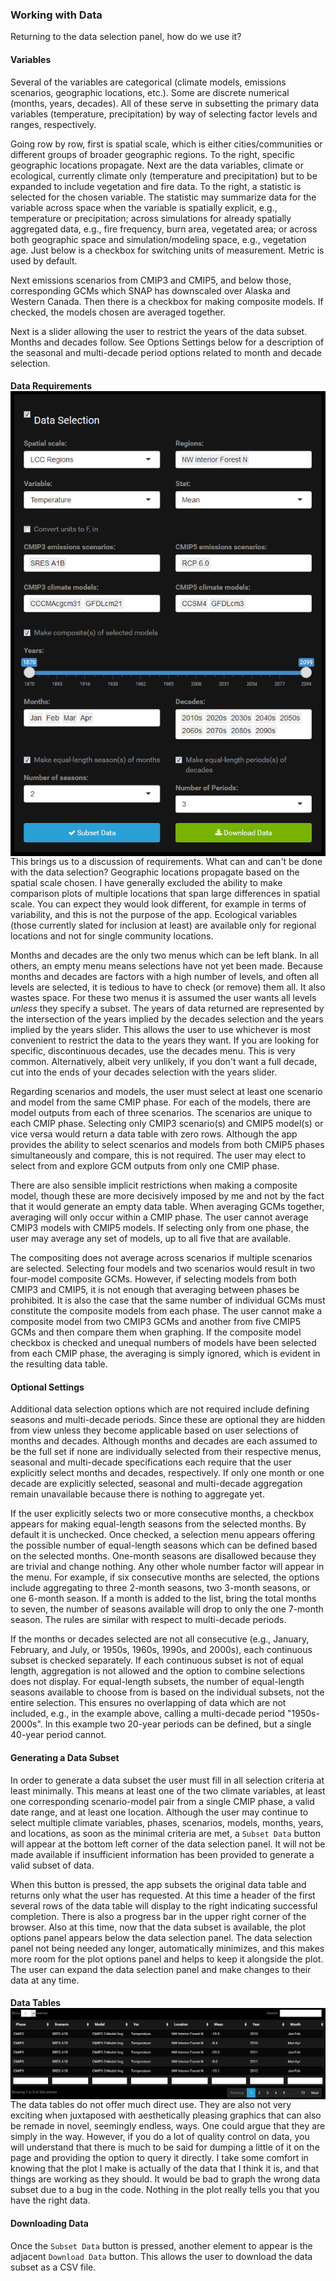 ### Working with Data
Returning to the data selection panel, how do we use it?

#### Variables
Several of the variables are categorical (climate models, emissions scenarios, geographic locations, etc.). Some are discrete numerical (months, years, decades).
All of these serve in subsetting the primary data variables (temperature, precipitation) by way of selecting factor levels and ranges, respectively.

Going row by row, first is spatial scale, which is either cities/communities or different groups of broader geographic regions.
To the right, specific geographic locations propagate.
Next are the data variables, climate or ecological, currently climate only (temperature and precipitation) but to be expanded to include vegetation and fire data.
To the right, a statistic is selected for the chosen variable.
The statistic may summarize data for the variable across space when the variable is spatially explicit, e.g., temperature or precipitation;
across simulations for already spatially aggregated data, e.g., fire frequency, burn area, vegetated area; or across both geographic space and simulation/modeling space, e.g., vegetation age.
Just below is a checkbox for switching units of measurement. Metric is used by default.

Next emissions scenarios from CMIP3 and CMIP5, and below those, corresponding GCMs which SNAP has downscaled over Alaska and Western Canada.
Then there is a checkbox for making composite models. If checked, the models chosen are averaged together.

Next is a slider allowing the user to restrict the years of the data subset.
Months and decades follow. See Options Settings below for a description of the seasonal and multi-decade period options related to month and decade selection.

#### Data Requirements <img style="float: right" src="screenshots/dataSelectionPanel.png"/>
This brings us to a discussion of requirements. What can and can't be done with the data selection?
Geographic locations propagate based on the spatial scale chosen.
I have generally excluded the ability to make comparison plots of multiple locations that span large differences in spatial scale.
You can expect they would look different, for example in terms of variability, and this is not the purpose of the app.
Ecological variables (those currently slated for inclusion at least) are available only for regional locations and not for single community locations.

Months and decades are the only two menus which can be left blank. In all others, an empty menu means selections have not yet been made.
Because months and decades are factors with a high number of levels, and often all levels are selected, it is tedious to have to check (or remove) them all.
It also wastes space. For these two menus it is assumed the user wants all levels *unless* they specify a subset.
The years of data returned are represented by the intersection of the years implied by the decades selection and the years implied by the years slider.
This allows the user to use whichever is most convenient to restrict the data to the years they want.
If you are looking for specific, discontinuous decades, use the decades menu. This is very common.
Alternatively, albeit very unlikely, if you don't want a full decade, cut into the ends of your decades selection with the years slider.

Regarding scenarios and models, the user must select at least one scenario and model from the same CMIP phase.
For each of the models, there are model outputs from each of three scenarios. The scenarios are unique to each CMIP phase.
Selecting only CMIP3 scenario(s) and CMIP5 model(s) or vice versa would return a data table with zero rows.
Although the app provides the ability to select scenarios and models from both CMIP5 phases simultaneously and compare, this is not required.
The user may elect to select from and explore GCM outputs from only one CMIP phase.

There are also sensible implicit restrictions when making a composite model, though these are more decisively imposed by me and not by the fact that it would generate an empty data table.
When averaging GCMs together, averaging will only occur within a CMIP phase. The user cannot average CMIP3 models with CMIP5 models.
If selecting only from one phase, the user may average any set of models, up to all five that are available.

The compositing does not average across scenarios if multiple scenarios are selected.
Selecting four models and two scenarios would result in two four-model composite GCMs.
However, if selecting models from both CMIP3 and CMIP5, it is not enough that averaging between phases be prohibited.
It is also the case that the same number of individual GCMs must constitute the composite models from each phase.
The user cannot make a composite model from two CMIP3 GCMs and another from five CMIP5 GCMs and then compare them when graphing.
If the composite model checkbox is checked and unequal numbers of models have been selected from each CMIP phase, the averaging is simply ignored, which is evident in the resulting data table.

#### Optional Settings
Additional data selection options which are not required include defining seasons and multi-decade periods.
Since these are optional they are hidden from view unless they become applicable based on user selections of months and decades.
Although months and decades are each assumed to be the full set if none are individually selected from their respective menus,
seasonal and multi-decade specifications each require that the user explicitly select months and decades, respectively.
If only one month or one decade are explicitly selected, seasonal and multi-decade aggregation remain unavailable because there is nothing to aggregate yet.

If the user explicitly selects two or more consecutive months, a checkbox appears for making equal-length seasons from the selected months.
By default it is unchecked. Once checked, a selection menu appears offering the possible number of equal-length seasons which can be defined based on the selected months.
One-month seasons are disallowed because they are trivial and change nothing.
Any other whole number factor will appear in the menu.
For example, if six consecutive months are selected, the options include aggregating to three 2-month seasons, two 3-month seasons, or one 6-month season.
If a month is added to the list, bring the total months to seven, the number of seasons available will drop to only the one 7-month season.
The rules are similar with respect to multi-decade periods.

If the months or decades selected are not all consecutive (e.g., January, February, and July, or 1950s, 1960s, 1990s, and 2000s), each continuous subset is checked separately.
If each continuous subset is not of equal length, aggregation is not allowed and the option to combine selections does not display.
For equal-length subsets, the number of equal-length seasons available to choose from is based on the individual subsets, not the entire selection.
This ensures no overlapping of data which are not included, e.g., in the example above, calling a multi-decade period "1950s-2000s".
In this example two 20-year periods can be defined, but a single 40-year period cannot.

#### Generating a Data Subset
In order to generate a data subset the user must fill in all selection criteria at least minimally.
This means at least one of the two climate variables, at least one corresponding scenario-model pair from a single CMIP phase,
a valid date range, and at least one location.
Although the user may continue to select multiple climate variables, phases, scenarios, models, months, years, and locations,
as soon as the minimal criteria are met, a `Subset Data` button will appear at the bottom left corner of the data selection panel.
It will not be made available if insufficient information has been provided to generate a valid subset of data.

When this button is pressed, the app subsets the original data table and returns only what the user has requested.
At this time a header of the first several rows of the data table will display to the right indicating successful completion.
There is also a progress bar in the upper right corner of the browser.
Also at this time,  now that the data subset is available, the plot options panel appears below the data selection panel.
The data selection panel not being needed any longer, automatically minimizes, and this makes more room for the plot options panel and helps to keep it alongside the plot.
The user can expand the data selection panel and make changes to their data at any time.

#### Data Tables <img style="float: right" src="screenshots/dataTable.png"/>
The data tables do not offer much direct use.
They are also not very exciting when juxtaposed with aesthetically pleasing graphics that can also be remade in novel, seemingly endless, ways.
One could argue that they are simply in the way.
However, if you do a lot of quality control on data, you will understand that there is much to be said for dumping a little of it on the page and providing the option to query it directly.
I take some comfort in knowing that the plot I make is actually of the data that I think it is, and that things are working as they should.
It would be bad to graph the wrong data subset due to a bug in the code. Nothing in the plot really tells you that you have the right data.

#### Downloading Data
Once the `Subset Data` button is pressed, another element to appear is the adjacent `Download Data` button.
This allows the user to download the data subset as a CSV file.
